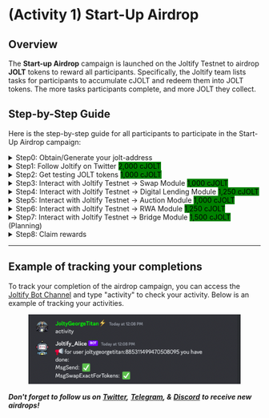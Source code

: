 # (Activity 1) Start-Up Airdrop

## Overview

The **Start-up Airdrop** campaign is launched on the Joltify Testnet to airdrop **JOLT** tokens to reward all participants. Specifically, the Joltify team lists tasks for participants to accumulate cJOLT and redeem them into JOLT tokens. The more tasks participants complete, and more JOLT they collect.&#x20;

## Step-by-Step Guide

Here is the step-by-step guide for all participants to participate in the Start-Up Airdrop campaign:

<details>

<summary>Step0: Obtain/Generate your jolt-address</summary>

1. **Download** [the Keplr Wallet extension](https://chrome.google.com/webstore/detail/keplr/dmkamcknogkgcdfhhbddcghachkejeap) on the Chrome Web Store
2. **Create** new wallets or **Add** existing wallets to the Keplr Wallet
3. **Visit** Joltify Testnet and **Approve** the connection on the Keplr Wallet
4. **Enable** the visibility of the Joltify Testnet network on the Keplr Wallet
   1. Go to "Settings" -> "General" -> "Manage Chain Visibility"
   2. Search "Joltify Testnet network" by typing "jolt"
   3. Tick the box to enable the visibility of the Joltify Testnet network on Keplr
5. **Copy** your jolt-address
   1. Open the Keplr Wallet extension
   2. Click "copy address"
   3. Search "jolt" (bookmark the Joltify Testnet network)
   4. copy your jolt-address

</details>

<details>

<summary>Step1: Follow Joltify on Twitter <mark style="background-color:green;">2,000 cJOLT</mark></summary>

&#x20;**->** _<mark style="color:blue;">**Actions**</mark>_

1. Follow Joltify on Twitter&#x20;
2. Repost the pinned tweet with your jolt-address

**->** _<mark style="color:green;">**Reward**</mark>_&#x20;

Users will receive <mark style="background-color:green;">**2,000 cJOLT**</mark> tokens, once their following status and retweeted post are identified

</details>

<details>

<summary>Step2: Get testing JOLT tokens <mark style="background-color:green;">1,000 cJOLT</mark> </summary>

&#x20;**-> **_<mark style="color:blue;">**Action**</mark>_

1. Join Joltify's [discord group](https://discord.com/invite/8CRSAvueCF)
2.  Request testing JOLT tokens on the [faucet channel](https://discord.com/channels/905288535228158052/1148458157891387512)

    \- Send "_**faucet:your-jolt-address**_" to request testing JOLT tokens

**->** _<mark style="color:green;">**Reward**</mark>_

Each discord account, that requests testing JOLT tokens for the first time, will receive <mark style="background-color:green;">**1,000 cJOLT**</mark> tokens

</details>

<details>

<summary>Step3: Interact with Joltify Testnet -> Swap Module <mark style="background-color:green;">1,000 cJOLT</mark></summary>

1.  **Swap with expected SWAP-IN tokens**

    **-> ** _<mark style="color:red;">**Requirements**</mark>_

    1. The balance of SWAP-IN tokens must be greater than zero
    2. By completing "Step 2", users can obtain some testing JOLT tokens

    _**->**** **<mark style="color:orange;">**Verifications**</mark>_

    The transaction with the message type `MsgSwapExactForTokens` will be recognized as proof of completing this action.

    _**->**** **<mark style="color:blue;">**Actions**</mark>_

    1. Go to Joltify's [Swap Page](https://testnet2.joltify.io/swap)
    2. Select expected _SWAP-IN_ (e.g., JOLT) and _SWAP-OUT_ (i.e., USDT) tokens
    3. Enter the expected amount of **SWAP-IN** tokens
    4. Click the "Submit" button to send your SWAP transactions
    5. View your SWAP transactions on [Joltify's Explorer website](https://explorere-dev.joltify.io/joltify)

    **->** _<mark style="color:green;">**Rewards**</mark>_

    Once the transaction with the message type `MsgSwapForExactTokens` is verified, users will receive <mark style="background-color:green;">**250 cJOLT**</mark> tokens.\

2.  **Swap with expected SWAP-OUT tokens**

    **-> ** _<mark style="color:red;">**Requirements**</mark>_

    1. The balance of SWAP-IN tokens must be greater than zero
    2. By completing "Step 2", users can obtain some testing JOLT tokens

    _**->**** **<mark style="color:orange;">**Verifications**</mark>_

    The transaction with the message type `MsgSwapForExactTokens` will be recognized as proof of completing this action.

    _**->**** **<mark style="color:blue;">**Actions**</mark>_

    1. Go to Joltify's [Swap Page](https://testnet2.joltify.io/swap)
    2. Select expected _SWAP-IN_ (e.g., JOLT) and _SWAP-OUT_ (i.e., USDT) tokens
    3. Enter the expected amount of **SWAP-OUT** tokens
    4. Click the "Submit" button to send your SWAP transactions
    5. View your SWAP transactions on [Joltify's Explorer website](https://explorere-dev.joltify.io/joltify)

    **->** _<mark style="color:green;">**Rewards**</mark>_

    Once the transaction with the message type `MsgSwapForExactTokens` is verified, users will receive <mark style="background-color:green;">**250 cJOLT**</mark> tokens.\

3.  _**Add Liquidity**_

    _**->**** **<mark style="color:red;">**Requirements**</mark>_

    The balance of selected supplying assets must be greater than zero\
    _**->**** **<mark style="color:orange;">**Verifications**</mark>_

    The transaction with the message type `MsgSwapForExactTokens` will be recognized as proof of completing this action.

    **->** _<mark style="color:blue;">**Actions**</mark>_

    1. Go to Joltify's [Swap Page](https://testnet2.joltify.io/swap)
    2. Select expected tokens for adding liquidity
    3. Enter the expected amount of liquidity that you want to add
    4. Click the "XXX" button to send your A transactions
    5. View your SWAP transactions on [Joltify's Explorer website](https://explorere-dev.joltify.io/joltify)

    **->** _<mark style="color:green;">**Rewards**</mark>_

    Once the transaction with the message type `MsgDeposit` is verified, users will receive <mark style="background-color:green;">**250 cJOLT**</mark> tokens.\

4.  _**Remove Liquidity**_\
    _**->**** **<mark style="color:red;">**Requirements**</mark>_

    The balance of selected supplying assets must be greater than zero\
    _**->**** **<mark style="color:orange;">**Verifications**</mark>_

    The transaction with the message type `MsgSwapForExactTokens` will be recognized as proof of completing this action.

    **->** _<mark style="color:blue;">**Actions**</mark>_

    1. Go to Joltify's [Swap Page](https://testnet2.joltify.io/swap)
    2. Select expected tokens for adding liquidity
    3. Enter the expected amount of liquidity that you want to remove
    4. Click the "XXX" button to send your A transactions
    5. View your SWAP transactions on [Joltify's Explorer website](https://explorere-dev.joltify.io/joltify)

    **->** _<mark style="color:green;">**Rewards**</mark>_

    Once the transaction with the message type `MsgWithdraw` is verified, users will receive <mark style="background-color:green;">**250 cJOLT**</mark> tokens.

</details>

<details>

<summary>Step4: Interact with Joltify Testnet -> Digital Lending Module <mark style="background-color:green;">1,250 cJOLT</mark></summary>

1.  _**Supply**_

    _**->**** **<mark style="color:red;">**Requirements**</mark>_

    The balance of selected supplying assets must be greater than zero\
    **->** <mark style="color:orange;">**Verifications**</mark>

    The transaction with the message type `MsgDeposit` will be recognized as proof of completing this action.\
    **->** _<mark style="color:blue;">**Actions**</mark>_

    1. Go to Joltify's [Lending Page](https://testnet2.joltify.io/)
    2. Select the token (e.g., JOLT) that you want to supply
    3. Enter the number of tokens that you want to supply
    4. Click the "Supply" button to send your LEND transaction
    5. View your LEND transaction on [Joltify's Explorer website](https://explorere-dev.joltify.io/joltify)

    **->** _<mark style="color:green;">**Reward**</mark>_

    Once the transaction with the message type `MsgDeposit` is verified, users will receive <mark style="background-color:green;">**250 cJOLT**</mark> tokens.
2.  **Borrow**

    _**->**** **<mark style="color:red;">**Requirements**</mark>_

    The user must supply some assets before borrowing\
    **->** <mark style="color:orange;">**Verifications**</mark>

    The transaction with the message type `MsgBorrow` will be recognized as proof of completing this action.\
    **->** _<mark style="color:blue;">**Actions**</mark>_

    1. Go to Joltify's  [Lending Page](https://testnet2.joltify.io)
    2. Select the expected token (e.g., USDT) that you want to borrow
    3. Enter the amount of assets that you want to borrow
    4. Click the "Borrow" button to send your BORROW transaction&#x20;
    5. View your BORROW transaction on [Joltify's Explorer website](https://explorere-dev.joltify.io/joltify)

    **->** _<mark style="color:green;">**Reward**</mark>_

    Once the transaction with the message type `MsgDeposit` is verified, users will receive <mark style="background-color:green;">**250 cJOLT**</mark> tokens.
3.  **Withdraw**

    _**->**** **<mark style="color:red;">**Requirements**</mark>_

    1\. The user must supply some assets before borrowing\
    2\. The user can not withdraw fully-collateralized assets\
    **->** <mark style="color:orange;">**Verifications**</mark>

    The transaction with the message type `MsgDeposit` will be recognized as proof of completing this action.\
    **->** _<mark style="color:blue;">**Actions**</mark>_

    1. Go to Joltify's [Lending Page](https://testnet2.joltify.io/)
    2. Select the token (e.g., JOLT) that you want to supply
    3. Enter the number of tokens that you want to supply
    4. Click the "Supply" button to send your LEND transaction
    5. View your LEND transaction on [Joltify's Explorer website](https://explorere-dev.joltify.io/joltify)

    **->** _<mark style="color:green;">**Reward**</mark>_

    Once the transaction with the message type `MsgDeposit` is verified, users will receive <mark style="background-color:green;">**250 cJOLT**</mark> tokens.
4.  **Repay**

    _**->**** **<mark style="color:red;">**Requirements**</mark>_

    The balance of selected supplying assets must be greater than zero\
    **->** <mark style="color:orange;">**Verifications**</mark>

    The transaction with the message type `MsgDeposit` will be recognized as proof of completing this action.\
    **->** _<mark style="color:blue;">**Actions**</mark>_

    1. Go to Joltify's [Lending Page](https://testnet2.joltify.io/)
    2. Select the token (e.g., JOLT) that you want to supply
    3. Enter the number of tokens that you want to supply
    4. Click the "Supply" button to send your LEND transaction
    5. View your LEND transaction on [Joltify's Explorer website](https://explorere-dev.joltify.io/joltify)

    **->** _<mark style="color:green;">**Reward**</mark>_

    Once the transaction with the message type `MsgDeposit` is verified, users will receive <mark style="background-color:green;">**250 cJOLT**</mark> tokens.
5.  **Claim**

    _**->**** **<mark style="color:red;">**Requirements**</mark>_

    The balance of selected supplying assets must be greater than zero\
    **->** <mark style="color:orange;">**Verifications**</mark>

    The transaction with the message type `MsgDeposit` will be recognized as proof of completing this action.\
    **->** _<mark style="color:blue;">**Actions**</mark>_

    1. Go to Joltify's [Lending Page](https://testnet2.joltify.io/)
    2. Select the token (e.g., JOLT) that you want to supply
    3. Enter the number of tokens that you want to supply
    4. Click the "Supply" button to send your LEND transaction
    5. View your LEND transaction on [Joltify's Explorer website](https://explorere-dev.joltify.io/joltify)

    **->** _<mark style="color:green;">**Reward**</mark>_

    Once the transaction with the message type `MsgDeposit` is verified, users will receive <mark style="background-color:green;">**250 cJOLT**</mark> tokens.
6.  **Liquidate**

    _**->**** **<mark style="color:red;">**Requirements**</mark>_

    The balance of selected supplying assets must be greater than zero\
    **->** <mark style="color:orange;">**Verifications**</mark>

    The transaction with the message type `MsgDeposit` will be recognized as proof of completing this action.\
    **->** _<mark style="color:blue;">**Actions**</mark>_

    1. Go to Joltify's [Lending Page](https://testnet2.joltify.io/)
    2. Select the token (e.g., JOLT) that you want to supply
    3. Enter the number of tokens that you want to supply
    4. Click the "Supply" button to send your LEND transaction
    5. View your LEND transaction on [Joltify's Explorer website](https://explorere-dev.joltify.io/joltify)

    **->** _<mark style="color:green;">**Reward**</mark>_

    Once the transaction with the message type `MsgDeposit` is verified, users will receive <mark style="background-color:green;">**250 cJOLT**</mark> tokens.

</details>

<details>

<summary>Step5: Interact with Joltify Testnet -> Auction Module <mark style="background-color:green;">1,000 cJOLT</mark></summary>

1.  **Bid**\
    **->** _<mark style="color:red;">**Requirements**</mark>_\
    Users must bid on a liquidatable position with more assets compared to the current bidding value

    **-> **<mark style="color:orange;">**Verifications**</mark>

    The transaction with the message type `MsgPlaceBid` will be recognized as proof of completing this action.

    **-> **_<mark style="color:blue;">**Actions**</mark>_

    1. Go to Joltify's [Auction-Liquidation Page](https://testnet2.joltify.io/auction-liquidate)
    2. Select one liquidatable position
    3. Bid on the selected position
    4. Click the "Bid" button to send your bidding transaction
    5. View your AUCTION transaction on [Joltify's Explorer website](https://explorere-dev.joltify.io/joltify)

    **->** _<mark style="color:green;">**Reward**</mark>_\
    Once the transaction with the message type `MsgPlaceBid` is verified, users will receive <mark style="background-color:green;">**250 cJOLT**</mark> tokens.
2. **Others** (Planning)

</details>

<details>

<summary>Step6: Interact with Joltify Testnet -> RWA Module <mark style="background-color:green;">1,250 cJOLT</mark></summary>

1.  **Invest**\
    **->** _<mark style="color:red;">**Requirements**</mark>_\
    1\. Users need to log in with a Google Account to start your investment\
    2\. ~~KYC verification (eliminated on the Joltify Testnet)~~

    **-> **<mark style="color:orange;">**Verifications**</mark>

    The transaction with the message type `MsgDeposit` will be recognized as proof of completing this action.

    **-> **_<mark style="color:blue;">**Actions**</mark>_

    1. Go to Joltify's [RWA Page](https://testnet2.joltify.io/rwa)
    2. Select a RWA project
    3. Select a pool in your selected RWA project
    4. Click the "Invest" button to start your investment
    5. Enter the expected amount of tokens that you want to invest
    6. Click the "deposit" to send your investing transaction
    7. View your RWA transaction on [Joltify's Explorer website](https://explorere-dev.joltify.io/joltify)

    **->** _<mark style="color:green;">**Reward**</mark>_\
    Once the transaction with the message type `MsgDeposit` is verified, users will receive <mark style="background-color:green;">**250 cJOLT**</mark> tokens.
2.  **Transfer Ownership**\
    **->** _<mark style="color:red;">**Requirements**</mark>_\
    1\.  Users are required to have investments in some projects\
    2\. Users need to wait for the invested project to start&#x20;

    **-> **<mark style="color:orange;">**Verifications**</mark>

    The transaction with the message type `MsgTransferOwnership` will be recognized as proof of completing this action.

    **-> **_<mark style="color:blue;">**Actions**</mark>_

    1. Go to Joltify's [RWA Page](https://testnet2.joltify.io/rwa)
    2. Select your invested RWA projects
    3. Select your invested pools
    4. Click the "Transfer Ownership" button to transfer your investment
    5. Enter the expected amount of invested tokens that you want to transfer
    6. Click the "transfer" to send your transfer ownership transaction
    7. View your transaction on [Joltify's Explorer website](https://explorere-dev.joltify.io/joltify)

    **->** _<mark style="color:green;">**Reward**</mark>_\
    Once the transaction with the message type `MsgTransferOwnership` is verified, users will receive <mark style="background-color:green;">**250 cJOLT**</mark> tokens.
3.  **Claim Interest**\
    **->** _<mark style="color:red;">**Requirements**</mark>_\
    1\.  Users are required to have investments in some projects\
    2\. Users need to wait for the invested project to start&#x20;

    **-> **<mark style="color:orange;">**Verifications**</mark>

    The transaction with the message type `MsgClaimInterest` will be recognized as proof of completing this action.

    **-> **_<mark style="color:blue;">**Actions**</mark>_

    1. Go to Joltify's [RWA Page](https://testnet2.joltify.io/rwa)
    2. Select your invested RWA projects
    3. Select your invested pools
    4. Click the "Claim" button to claim your cumulative interest at any time
    5. View your transaction on [Joltify's Explorer website](https://explorere-dev.joltify.io/joltify)

    **->** _<mark style="color:green;">**Reward**</mark>_\
    Once the transaction with the message type `MsgClaimInterest` is verified, users will receive <mark style="background-color:green;">**250 cJOLT**</mark> tokens.
4.  **Submit Withdraw Proposal**\
    **->** _<mark style="color:red;">**Requirements**</mark>_\
    1\.  Users are required to have investments in some projects\
    2\. Users need to wait for the invested project to enter the "**withdraw period**"

    **-> **<mark style="color:orange;">**Verifications**</mark>

    The transaction with the message type `MsgSubmitWithdrawProposal` will be recognized as proof of completing this action.

    **-> **_<mark style="color:blue;">**Actions**</mark>_

    1. Go to Joltify's [RWA Page](https://testnet2.joltify.io/rwa)
    2. Select your invested RWA projects
    3. Select your invested pools
    4. Click the "Submit Withdraw Proposal" button to request the withdrawal of your investing principal
    5. View your transaction on [Joltify's Explorer website](https://explorere-dev.joltify.io/joltify)

    **->** _<mark style="color:green;">**Reward**</mark>_\
    Once the transaction with the message type `MsgSubmitWithdrawProposal` is verified, users will receive <mark style="background-color:green;">**250 cJOLT**</mark> tokens.
5.  **Withdraw**\
    **->** _<mark style="color:red;">**Requirements**</mark>_\
    1\.  Users are required to have uninvested or returned principal to withdraw

    **-> **<mark style="color:orange;">**Verifications**</mark>

    The transaction with the message type `MsgWithdrawPrincipal` will be recognized as proof of completing this action.

    **-> **_<mark style="color:blue;">**Actions**</mark>_

    1. Go to Joltify's [RWA Page](https://testnet2.joltify.io/rwa)
    2. Select your invested RWA projects
    3. Select your invested pools
    4. Click the "Withdraw" button to withdraw your principal
    5. View your transaction on [Joltify's Explorer website](https://explorere-dev.joltify.io/joltify)

    **->** _<mark style="color:green;">**Reward**</mark>_\
    Once the transaction with the message type `MsgWithdrawPrincipal` is verified, users will receive <mark style="background-color:green;">**250 cJOLT**</mark> tokens.



</details>

<details>

<summary>Step7: Interact with Joltify Testnet -> Bridge Module <mark style="background-color:green;">1,500 cJOLT</mark> (Planning)</summary>

1.  **Bridge in your asset from other chains**\
    **->** _<mark style="color:red;">**Requirements**</mark>_\
    1\. Users are required to have tokens on listed Testnets.  \
    &#x20;   \- BSC Testnet (Faucet: [https://testnet.bnbchain.org/faucet-smart](https://testnet.bnbchain.org/faucet-smart))\
    &#x20;   \- Georli Testnet (Faucet: [https://goerlifaucet.com/](https://goerlifaucet.com/))

    **-> **<mark style="color:orange;">**Verifications**</mark>

    The transaction with the message type `xxx` will be recognized as proof of completing this action.

    **-> **_<mark style="color:blue;">**Actions**</mark>_

    1. Go to Joltify's [Asset Page](https://testnet2.joltify.io/assets)
    2. Select a listed asset that you want to bridge into the Joltify Testnet
    3. Click the "Deposit" button to start bridging your assets
    4. Adjust "From" network
    5. Enter the expected amount of assets that you want to bridge
    6. Click "Deposit" to send your bridging request
    7. View your BRIDGE transaction on [Joltify's Explorer website](https://explorere-dev.joltify.io/joltify)

    **->** _<mark style="color:green;">**Reward**</mark>_\
    Once the transaction with the message type `xxx` is verified, users will receive <mark style="background-color:green;">**750 cJOLT**</mark> tokens.
2.  **Bridge out your asset from other chains**\
    **->** _<mark style="color:red;">**Requirements**</mark>_\
    1\. Users are required to have assets on the Joltify Testnet

    **-> **<mark style="color:orange;">**Verifications**</mark>

    The transaction with the message type `xxx` will be recognized as proof of completing this action.

    **-> **_<mark style="color:blue;">**Actions**</mark>_

    1. Go to Joltify's [Asset Page](https://testnet2.joltify.io/assets)
    2. Select a listed asset that you want to bridge into the Joltify Testnet
    3. Click the "Deposit" button to start bridging your assets
    4. Adjust "From" network
    5. Enter the expected amount of assets that you want to bridge
    6. Click "Deposit" to send your bridging request
    7. View your BRIDGE transaction on [Joltify's Explorer website](https://explorere-dev.joltify.io/joltify)

    **->** _<mark style="color:green;">**Reward**</mark>_\
    Once the transaction with the message type `xxx` is verified, users will receive <mark style="background-color:green;">**750 cJOLT**</mark> tokens.

</details>

<details>

<summary>Step8: Claim rewards</summary>

_Users are required to claim cJOLT tokens. The cJOLT claim portal will be provided later on._

Once the Joltify mainnet is launched, the Joltify Team will airdrop JOLT tokens based on the users' cJOLT tokens.

</details>

***

## Example of tracking your completions

To track your completion of the airdrop campaign, you can access the[ Joltify Bot Channel](https://discord.com/channels/905288535228158052/1148458157891387512) and type "activity" to check your activity. Below is an example of tracking your activities.&#x20;

<figure><img src="../.gitbook/assets/image (5).png" alt=""><figcaption></figcaption></figure>

_**Don't forget to follow us on**_ [_**Twitter**_](https://twitter.com/joltify\_finance)_**,**_ [_**Telegram**_](https://testnet2.joltify.io/)_**, &**_ [_**Discord**_](https://testnet2.joltify.io/) _**to receive new airdrops!**_

